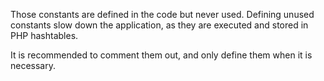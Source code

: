 Those constants are defined in the code but never used. Defining unused constants slow down the application, as they are executed and stored in PHP hashtables. 

<?php

// const-defined constant
const USED_CONSTANT  = 0;
const UNUSED_CONSTANT = 1 + USED_CONSTANT;

// define-defined constant
define('ANOTHER_UNUSED_CONSTANT', 3);

?>

It is recommended to comment them out, and only define them when it is necessary.